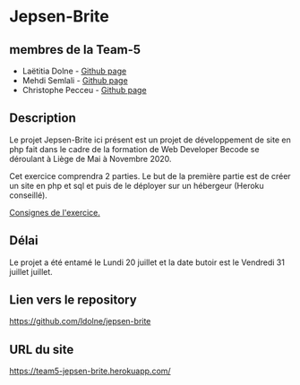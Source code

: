 # Jepsen-Brite

## membres de la Team-5

* Laëtitia Dolne - [Github page](https://github.com/ldolne)
* Mehdi Semlali - [Github page](https://github.com/mehdoche1988)
* Christophe Pecceu - [Github page](https://github.com/ChrisPecc)

## Description

Le projet Jepsen-Brite ici présent est un projet de développement de site en php fait dans le cadre de la formation de Web Developer Becode se déroulant à Liège de Mai à Novembre 2020. 

Cet exercice comprendra 2 parties.
Le but de la première partie est de créer un site en php et sql et puis de le déployer sur un hébergeur (Heroku conseillé). 

[Consignes de l'exercice.](https://github.com/becodeorg/LIE-Jepsen-3.20/tree/master/02-the-hill/04-jepsen-brite)

## Délai

Le projet a été entamé le Lundi 20 juillet et la date butoir est le Vendredi 31 juillet juillet. 

## Lien vers le repository
https://github.com/ldolne/jepsen-brite


## URL du site
https://team5-jepsen-brite.herokuapp.com/

